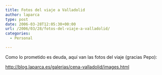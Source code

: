 ```yaml
---
title: Fotos del viaje a Valladolid
author: laparca
type: post
date: 2006-03-28T12:05:30+00:00
url: /2006/03/28/fotos-del-viaje-a-valladolid/
categories:
  - Personal

---
```

Como lo prometido es deuda, aquí van las fotos del viaje (gracias Pepo):

<a title="Fotos de la cena en Valladolid" target="_blank" href="http://blog.laparca.es/galerias/cena-valladolid/index.html">http://blog.laparca.es/galerias/cena-valladolid/images.html</a>